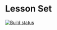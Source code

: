 # Lesson Set
[![Build status](https://ci.appveyor.com/api/projects/status/8j7idop75evf81jk?svg=true)](https://ci.appveyor.com/project/igrkirillov/lesson-set)